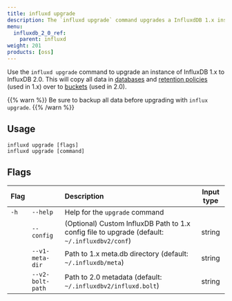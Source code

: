 ```yaml
---
title: influxd upgrade
description: The `influxd upgrade` command upgrades a InfluxdDB 1.x instance to 2.0.
menu:
  influxdb_2_0_ref:
    parent: influxd
weight: 201
products: [oss]
---
```


Use the `influxd upgrade` command to upgrade an instance of InfluxDB 1.x to InfluxDB 2.0.
This will copy all data in [databases](/influxdb/v1.8/concepts/glossary/#database) and 
[retention policies](/influxdb/v1.8/concepts/glossary/#retention-policy-rp) (used in 1.x)
over to [buckets](/influxdb/v2.0/reference/glossary/#bucket) (used in 2.0).

{{% warn %}}
Be sure to backup all data before upgrading with `influx upgrade`.
{{% /warn %}}

## Usage

```
influxd upgrade [flags]
influxd upgrade [command]
```
    
## Flags

| Flag |                  | Description                                                                                   | Input type |
|:-----|:-----------------|:----------------------------------------------------------------------------------------------|:----------:|
| `-h` | `--help`         | Help for the `upgrade` command                                                                |            |
|      | `--config`       | (Optional) Custom InfluxDB Path to 1.x config file to upgrade (default: `~/.influxdbv2/conf`) | string     |
|      | `--v1-meta-dir`  | Path to 1.x meta.db directory (default: `~/.influxdb/meta`)                                   | string     |
|      | `--v2-bolt-path` | Path to 2.0 metadata (default: `~/.influxdbv2/influxd.bolt`)                                  | string     |
